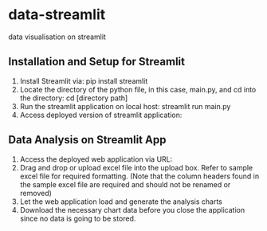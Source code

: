 # data-streamlit
data visualisation on streamlit

## Installation and Setup for Streamlit
1. Install Streamlit via: pip install streamlit
2. Locate the directory of the python file, in this case, main.py, and cd into the directory: cd [directory path]
3. Run the streamlit application on local host: streamlit run main.py
4. Access deployed version of streamlit application: 

## Data Analysis on Streamlit App
1. Access the deployed web application via URL:
2. Drag and drop or upload excel file into the upload box. Refer to sample excel file for required formatting. (Note that the column headers found in the sample excel file are required and should not be renamed or removed)
3. Let the web application load and generate the analysis charts
4. Download the necessary chart data before you close the application since no data is going to be stored.

